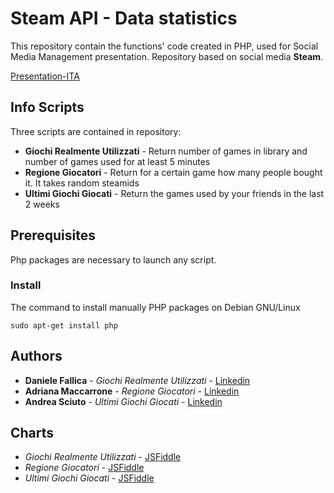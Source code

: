 # Steam API - Data statistics

This repository contain the functions' code created in PHP, used for Social Media Management presentation.
Repository based on social media **Steam**.

[Presentation-ITA](https://www.slideshare.net/AndreaSciuto4/utilizzo-api-steam)

## Info Scripts

Three scripts are contained in repository:
* **Giochi Realmente Utilizzati** - Return number of games in library and number of games used for at least 5 minutes
* **Regione Giocatori** - Return for a certain game how many people bought it. It takes random steamids
* **Ultimi Giochi Giocati** - Return the games used by your friends in the last 2 weeks

## Prerequisites

Php packages are necessary to launch any script.

### Install

The command to install manually PHP packages on Debian GNU/Linux 
```
sudo apt-get install php
```
## Authors

* **Daniele Fallica** - *Giochi Realmente Utilizzati* - [Linkedin](https://www.linkedin.com/in/daniele-fallica-40b0ab157)
* **Adriana Maccarrone** - *Regione Giocatori* - [Linkedin](https://www.linkedin.com/in/adriana-maccarrone-11129b153)
* **Andrea Sciuto** - *Ultimi Giochi Giocati* - [Linkedin](https://www.linkedin.com/in/andrea-sciuto-0594b6136)

## Charts

* *Giochi Realmente Utilizzati* - [JSFiddle](https://jsfiddle.net/Acedia/6h683bdv)
* *Regione Giocatori* - [JSFiddle](https://jsfiddle.net/Adriana_mac/to47z0eb)
* *Ultimi Giochi Giocati* - [JSFiddle](https://jsfiddle.net/Adriana_mac/h2dLLxno)
